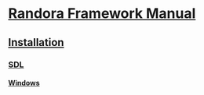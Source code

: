 # [Randora Framework Manual](/README.md)

## [Installation](/manual/installation/README.md)

### [SDL](/manual/installation/sdl/README.md)

#### [Windows](/manual/installation/sdl/windows/README.md)


